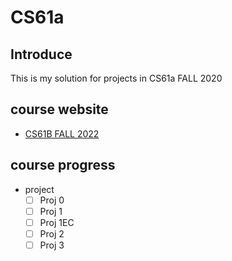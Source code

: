 # CS61a

## Introduce

This is my solution for projects in CS61a FALL 2020

## course website

- [CS61B FALL 2022](https://inst.eecs.berkeley.edu/~cs61a/fa20/)

## course progress

- project
  - [ ] Proj 0
  - [ ] Proj 1
  - [ ] Proj 1EC
  - [ ] Proj 2
  - [ ] Proj 3
